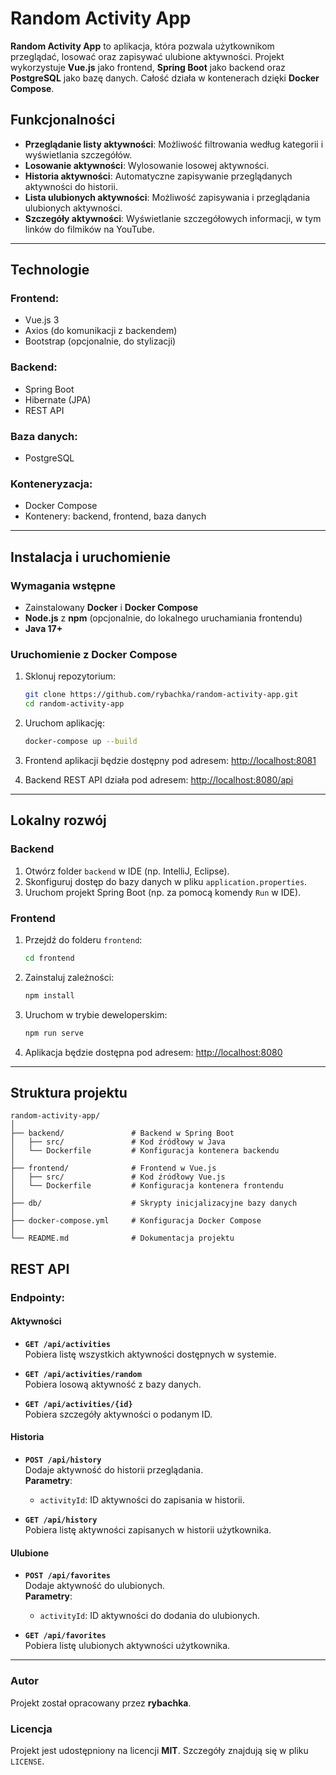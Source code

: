 # Random Activity App

**Random Activity App** to aplikacja, która pozwala użytkownikom przeglądać, losować oraz zapisywać ulubione aktywności. Projekt wykorzystuje **Vue.js** jako frontend, **Spring Boot** jako backend oraz **PostgreSQL** jako bazę danych. Całość działa w kontenerach dzięki **Docker Compose**.

## Funkcjonalności

- **Przeglądanie listy aktywności**: Możliwość filtrowania według kategorii i wyświetlania szczegółów.
- **Losowanie aktywności**: Wylosowanie losowej aktywności.
- **Historia aktywności**: Automatyczne zapisywanie przeglądanych aktywności do historii.
- **Lista ulubionych aktywności**: Możliwość zapisywania i przeglądania ulubionych aktywności.
- **Szczegóły aktywności**: Wyświetlanie szczegółowych informacji, w tym linków do filmików na YouTube.

---

## Technologie

### **Frontend:**
- Vue.js 3
- Axios (do komunikacji z backendem)
- Bootstrap (opcjonalnie, do stylizacji)

### **Backend:**
- Spring Boot
- Hibernate (JPA)
- REST API

### **Baza danych:**
- PostgreSQL

### **Konteneryzacja:**
- Docker Compose
- Kontenery: backend, frontend, baza danych

---

## Instalacja i uruchomienie

### Wymagania wstępne
- Zainstalowany **Docker** i **Docker Compose**
- **Node.js** z **npm** (opcjonalnie, do lokalnego uruchamiania frontendu)
- **Java 17+**

### **Uruchomienie z Docker Compose**
1. Sklonuj repozytorium:
    ```bash
    git clone https://github.com/rybachka/random-activity-app.git
    cd random-activity-app
    ```

2. Uruchom aplikację:
    ```bash
    docker-compose up --build
    ```

3. Frontend aplikacji będzie dostępny pod adresem:
    [http://localhost:8081](http://localhost:8081)

4. Backend REST API działa pod adresem:
    [http://localhost:8080/api](http://localhost:8080/api)

---

## Lokalny rozwój

### **Backend**
1. Otwórz folder `backend` w IDE (np. IntelliJ, Eclipse).
2. Skonfiguruj dostęp do bazy danych w pliku `application.properties`.
3. Uruchom projekt Spring Boot (np. za pomocą komendy `Run` w IDE).

### **Frontend**
1. Przejdź do folderu `frontend`:
    ```bash
    cd frontend
    ```

2. Zainstaluj zależności:
    ```bash
    npm install
    ```

3. Uruchom w trybie deweloperskim:
    ```bash
    npm run serve
    ```

4. Aplikacja będzie dostępna pod adresem: 
    [http://localhost:8080](http://localhost:8080)

---

## Struktura projektu

```plaintext
random-activity-app/
│
├── backend/               # Backend w Spring Boot
│   ├── src/               # Kod źródłowy w Java
│   └── Dockerfile         # Konfiguracja kontenera backendu
│
├── frontend/              # Frontend w Vue.js
│   ├── src/               # Kod źródłowy Vue.js
│   └── Dockerfile         # Konfiguracja kontenera frontendu
│
├── db/                    # Skrypty inicjalizacyjne bazy danych
│
├── docker-compose.yml     # Konfiguracja Docker Compose
│
└── README.md              # Dokumentacja projektu
``````
## REST API

### Endpointy:

#### Aktywności
- **`GET /api/activities`**  
  Pobiera listę wszystkich aktywności dostępnych w systemie.

- **`GET /api/activities/random`**  
  Pobiera losową aktywność z bazy danych.

- **`GET /api/activities/{id}`**  
  Pobiera szczegóły aktywności o podanym ID.  

#### Historia
- **`POST /api/history`**  
  Dodaje aktywność do historii przeglądania.  
  **Parametry**:  
  - `activityId`: ID aktywności do zapisania w historii.  

- **`GET /api/history`**  
  Pobiera listę aktywności zapisanych w historii użytkownika.  

#### Ulubione
- **`POST /api/favorites`**  
  Dodaje aktywność do ulubionych.  
  **Parametry**:  
  - `activityId`: ID aktywności do dodania do ulubionych.  

- **`GET /api/favorites`**  
  Pobiera listę ulubionych aktywności użytkownika.  

---

### Autor
Projekt został opracowany przez **rybachka**.

### Licencja
Projekt jest udostępniony na licencji **MIT**. Szczegóły znajdują się w pliku `LICENSE`.

